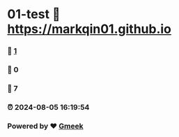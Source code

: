 # 01-test :link: https://markqin01.github.io 
### :page_facing_up: [1](https://markqin01.github.io/tag.html) 
### :speech_balloon: 0 
### :hibiscus: 7 
### :alarm_clock: 2024-08-05 16:19:54 
### Powered by :heart: [Gmeek](https://github.com/Meekdai/Gmeek)
